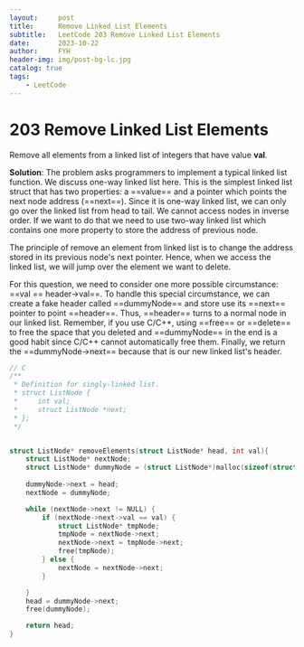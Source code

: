 ```yaml
---
layout:     post
title:      Remove Linked List Elements
subtitle:   LeetCode 203 Remove Linked List Elements
date:       2023-10-22
author:     FYH
header-img: img/post-bg-lc.jpg
catalog: true
tags:
    - LeetCode
---
```


# 203 Remove Linked List Elements

Remove all elements from a linked list of integers that have value **val**.



**Solution**: The problem asks programmers to implement a typical linked list function. We discuss one-way linked list here. This is the simplest linked list struct that has two properties: a ==value== and a pointer which points the next node address (==next==). Since it is one-way linked list, we can only go over the linked list from head to tail. We cannot access nodes in inverse order. If we want to do that we need to use two-way linked list which contains one more property to store the address of previous node. 

The principle of remove an element from linked list is to change the address stored in its previous node's next pointer. Hence, when we access the linked list, we will jump over the element we want to delete. 

For this question, we need to consider one more possible circumstance: ==val == header->val==. To handle this special circumstance, we can create a fake header called ==dummyNode== and store use its ==next== pointer to point ==header==. Thus, ==header== turns to a normal node in our linked list. Remember, if you use C/C++, using ==free== or ==delete== to free the space that you deleted and ==dummyNode== in the end is a good habit since C/C++ cannot automatically free them. Finally, we return the ==dummyNode->next== because that is our new linked list's header.

```c
// C
/**
 * Definition for singly-linked list.
 * struct ListNode {
 *     int val;
 *     struct ListNode *next;
 * };
 */


struct ListNode* removeElements(struct ListNode* head, int val){
    struct ListNode* nextNode;
    struct ListNode* dummyNode = (struct ListNode*)malloc(sizeof(struct ListNode));
    
    dummyNode->next = head;
    nextNode = dummyNode;

    while (nextNode->next != NULL) {
        if (nextNode->next->val == val) {
            struct ListNode* tmpNode;
            tmpNode = nextNode->next;
            nextNode->next = tmpNode->next;
            free(tmpNode);
        } else {
            nextNode = nextNode->next;
        }

    }
    head = dummyNode->next;
    free(dummyNode);

    return head;
}
```

